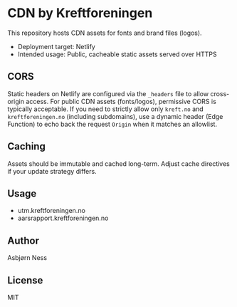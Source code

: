 # CDN by Kreftforeningen

This repository hosts CDN assets for fonts and brand files (logos).

- Deployment target: Netlify
- Intended usage: Public, cacheable static assets served over HTTPS

## CORS

Static headers on Netlify are configured via the `_headers` file to allow cross-origin access. For public CDN assets (fonts/logos), permissive CORS is typically acceptable. If you need to strictly allow only `kreft.no` and `kreftforeningen.no` (including subdomains), use a dynamic header (Edge Function) to echo back the request `Origin` when it matches an allowlist.

## Caching

Assets should be immutable and cached long-term. Adjust cache directives if your update strategy differs.

## Usage

- utm.kreftforeningen.no
- aarsrapport.kreftforeningen.no

## Author

Asbjørn Ness

## License

MIT
